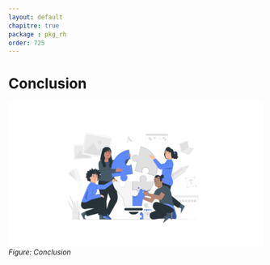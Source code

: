 ```yaml
---
layout: default
chapitre: true
package : pkg_rh
order: 725
---
```


# Conclusion

![Conclusion : pkg_rh](./images/conclusion.png)
*Figure: Conclusion*
